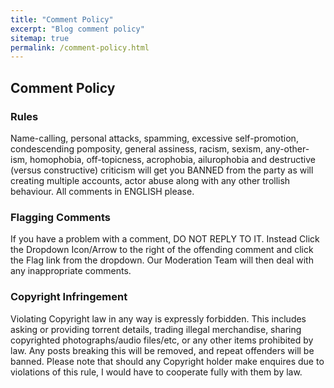 ```yaml
---
title: "Comment Policy"
excerpt: "Blog comment policy"
sitemap: true
permalink: /comment-policy.html
---
```


## Comment Policy
### Rules

Name-calling, personal attacks, spamming, excessive self-promotion, condescending pomposity, general assiness, racism, sexism, any-other-ism, homophobia, off-topicness, acrophobia, ailurophobia and destructive (versus constructive) criticism will get you BANNED from the party as will creating multiple accounts, actor abuse along with any other trollish behaviour. All comments in ENGLISH please.


### Flagging Comments

If you have a problem with a comment, DO NOT REPLY TO IT. Instead Click the Dropdown Icon/Arrow to the right of the offending comment and click the Flag link from the dropdown. Our Moderation Team will then deal with any inappropriate comments.


### Copyright Infringement

Violating Copyright law in any way is expressly forbidden. This includes asking or providing torrent details, trading illegal merchandise, sharing copyrighted photographs/audio files/etc, or any other items prohibited by law. Any posts breaking this will be removed, and repeat offenders will be banned. Please note that should any Copyright holder make enquires due to violations of this rule, I would have to cooperate fully with them by law.
